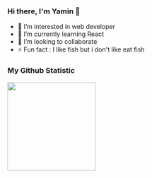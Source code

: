 ### Hi there, I'm Yamin 👋

- 👀 I’m interested in web developer  
- 🌱 I’m currently learning React 
- 👯 I’m looking to collaborate 
- ⚡ Fun fact : I like fish but i don't like eat fish 

### My Github Statistic
<p align="left">
<a href="https://github.com/yaminmuhammad">
<img height="200em" src="https://github-readme-stats.vercel.app/api/top-langs/?username=yaminmuhammad&layout=compact&theme=radical&line_height=30"/>
</a>
</p>

